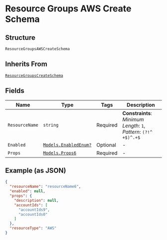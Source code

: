 
# Resource Groups AWS Create Schema

## Structure

`ResourceGroupsAWSCreateSchema`

## Inherits From

[`ResourceGroupsCreateSchema`](../../doc/models/resource-groups-create-schema.md)

## Fields

| Name | Type | Tags | Description |
|  --- | --- | --- | --- |
| `ResourceName` | `string` | Required | **Constraints**: *Minimum Length*: `1`, *Pattern*: `(?!^ +$)^.+$` |
| `Enabled` | [`Models.EnabledEnum?`](../../doc/models/enabled-enum.md) | Optional | - |
| `Props` | [`Models.Props6`](../../doc/models/props-6.md) | Required | - |

## Example (as JSON)

```json
{
  "resourceName": "resourceName6",
  "enabled": null,
  "props": {
    "description": null,
    "accountIds": [
      "accountIds9",
      "accountIds0"
    ]
  },
  "resourceType": "AWS"
}
```


